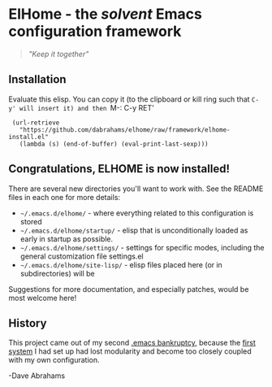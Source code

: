 # ElHome - the _solvent_ Emacs configuration framework

> _"Keep it together"_

## Installation

Evaluate this elisp.  You can copy it (to the clipboard or kill
ring such that `C-y' will insert it) and then `M-: C-y RET'

     (url-retrieve
       "https://github.com/dabrahams/elhome/raw/framework/elhome-install.el"
       (lambda (s) (end-of-buffer) (eval-print-last-sexp)))

## Congratulations, ELHOME is now installed!

There are several new directories you'll want to work with.  See the
README files in each one for more details:

* `~/.emacs.d/elhome/` - where everything related to this configuration is stored
* `~/.emacs.d/elhome/startup/` - elisp that is unconditionally loaded as
  early in startup as possible.
* `~/.emacs.d/elhome/settings/` - settings for specific modes, including
  the general customization file settings.el
* `~/.emacs.d/elhome/site-lisp/` - elisp files placed here (or in subdirectories) will be 

Suggestions for more documentation, and especially patches, would be
most welcome here!

## History

This project came out of my second
[.emacs bankruptcy](http://emacsblog.org/2007/10/07/declaring-emacs-bankruptcy/),
because the [first system](http://github.com/dabrahams/elisp) I had
set up had lost modularity and become too closely coupled with my own
configuration.

-Dave Abrahams
